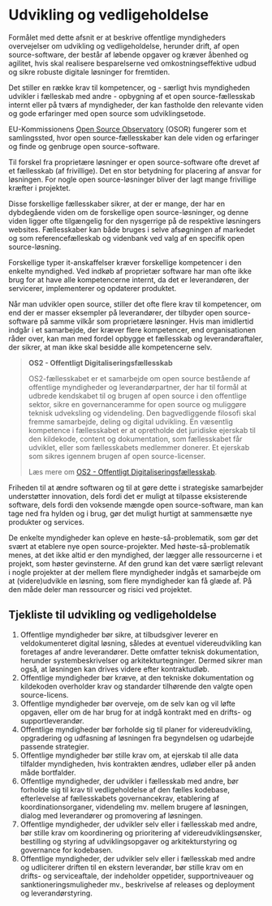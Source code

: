 # Udvikling og vedligeholdelse

Formålet med dette afsnit er at beskrive offentlige myndigheders overvejelser om udvikling og vedligeholdelse, herunder drift, af open source-software, der består af løbende opgaver og kræver åbenhed og agilitet, hvis skal realisere besparelserne ved omkostningseffektive udbud og sikre robuste digitale løsninger for fremtiden.

Det stiller en række krav til kompetencer, og - særligt hvis myndigheden udvikler i fælleskab med andre - opbygning af et open source-fællesskab internt eller på tværs af myndigheder, der kan fastholde den relevante viden og gode erfaringer med open source som udviklingsetode.

EU-Kommissionens [Open Source Observatory](https://joinup.ec.europa.eu/collection/open-source-observatory-osor) (OSOR) fungerer som et samlingssted, hvor open source-fællesskaber kan dele viden og erfaringer og finde og genbruge open source-software.

Til forskel fra proprietære løsninger er open source-software ofte drevet af et fællesskab (af frivillige). Det en stor betydning for placering af ansvar for løsningen. For nogle open source-løsninger bliver der lagt mange frivillige kræfter i projektet. 

Disse forskellige fællesskaber sikrer, at der er mange, der har en dybdegående viden om de forskellige open source-løsninger, og denne viden ligger ofte tilgængelig for den nysgerrige på de respektive løsningers websites. Fællesskaber kan både bruges i selve afsøgningen af markedet og som referencefælleskab og videnbank ved valg af en specifik open source-løsning. 

Forskellige typer it-anskaffelser kræver forskellige kompetencer i den enkelte myndighed. Ved indkøb af proprietær software har man ofte ikke brug for at have alle kompetencerne internt, da det er leverandøren, der servicerer, implementerer og opdaterer produktet.

Når man udvikler open source, stiller det ofte flere krav til kompetencer, om end der er masser eksempler på leverandører, der tilbyder open source-software på samme vilkår som proprietære løsninger. Hvis man imidlertid indgår i et samarbejde, der kræver flere kompetencer, end organisationen råder over, kan man med fordel opbygge et fællesskab og leverandøraftaler, der sikrer, at man ikke skal besidde alle kompetencerne selv.

> **OS2 - Offentligt Digitaliseringsfællesskab**
> 
> OS2-fællesskabet er et samarbejde om open source bestående af offentlige myndigheder og leverandørpartner, der har til formål at udbrede kendskabet til og brugen af open source i den offentlige sektor, sikre en governanceramme for open source og muliggøre teknisk udveksling og videndeling. Den bagvedliggende filosofi skal fremme samarbejde, deling og digital udvikling. En væsentlig kompetence i fællesskabet er at opretholde det juridiske ejerskab til den kildekode, content og dokumentation, som fællesskabet får udviklet, eller som fællesskabets medlemmer donerer. Et ejerskab som sikres igennem brugen af open source-licenser.
> 
> Læs mere om [OS2 - Offentligt Digitaliseringsfællesskab](https://os2.eu/).

Friheden til at ændre softwaren og til at gøre dette i strategiske samarbejder understøtter innovation, dels fordi det er muligt at tilpasse eksisterende software, dels fordi den voksende mængde open source-software, man kan tage ned fra hylden og i brug, gør det muligt hurtigt at sammensætte nye produkter og services.
 
De enkelte myndigheder kan opleve en høste-så-problematik, som gør det svært at etablere nye open source-projekter. Med høste-så-problematik menes, at det ikke altid er den myndighed, der lægger alle ressourcerne i et projekt, som høster gevinsterne. Af den grund kan det være særligt relevant i nogle projekter at der mellem flere myndigheder indgås et samarbejde om at (videre)udvikle en løsning, som flere myndigheder kan få glæde af. På den måde deler man ressourcer og risici ved projektet.

## Tjekliste til udvikling og vedligeholdelse

1. Offentlige myndigheder bør sikre, at tilbudsgiver leverer en veldokumenteret digital løsning, således at eventuel videreudvikling kan foretages af andre leverandører. Dette omfatter teknisk dokumentation, herunder systembeskrivelser og arkitekturtegninger. Dermed sikrer man også, at løsningen kan drives videre efter kontraktudløb.
2. Offentlige myndigheder bør kræve, at den tekniske dokumentation og kildekoden overholder krav og standarder tilhørende den valgte open source-licens. 
4. Offentlige myndigheder bør overveje, om de selv kan og vil løfte opgaven, eller om de har brug for at indgå kontrakt med en drifts- og supportleverandør.
5. Offentlige myndigheder bør forholde sig til planer for videreudvikling, opgradering og udfasning af løsningen fra begyndelsen og udarbejde passende strategier.
6. Offentlige myndigheder bør stille krav om, at ejerskab til alle data tilfalder myndigheden, hvis kontrakten ændres, udløber eller på anden måde bortfalder.
7. Offentlige myndigheder, der udvikler i fællesskab med andre, bør forholde sig til krav til vedligeholdelse af den fælles kodebase, efterlevelse af fællesskabets governancekrav, etablering af koordinationsorganer, videndeling mv. mellem brugere af løsningen, dialog med leverandører og promovering af løsningen.
8. Offentlige myndigheder, der udvikler selv eller i fællesskab med andre, bør stille krav om koordinering og prioritering af videreudviklingsønsker, bestilling og styring af udviklingsopgaver og arkitekturstyring og governance for kodebasen.
9. Offentlige myndigheder, der udvikler selv eller i fællesskab med andre og udliciterer driften til en ekstern leverandør, bør stille krav om en drifts- og serviceaftale, der indeholder oppetider, supportniveauer og sanktioneringsmuligheder mv., beskrivelse af releases og deployment og leverandørstyring.
